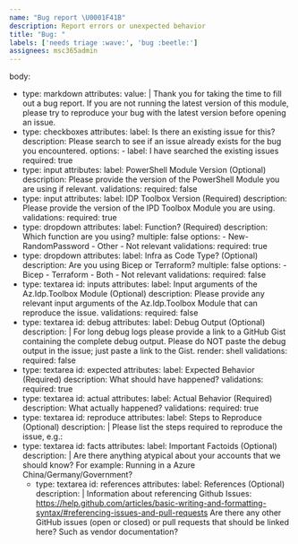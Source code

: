 ```yaml
---
name: "Bug report \U0001F41B"
description: Report errors or unexpected behavior
title: "Bug: "
labels: ['needs triage :wave:', 'bug :beetle:']
assignees: msc365admin
---
```

body:
- type: markdown
    attributes:
      value: |
        Thank you for taking the time to fill out a bug report.
        If you are not running the latest version of this module, please try to reproduce your bug with the latest version before opening an issue.
- type: checkboxes
    attributes:
      label: Is there an existing issue for this?
      description: Please search to see if an issue already exists for the bug you encountered.
      options:
        - label: I have searched the existing issues
          required: true
- type: input
    attributes:
      label: PowerShell Module Version (Optional)
      description: Please provide the version of the PowerShell Module you are using if relevant.
    validations:
      required: false
- type: input
    attributes:
      label: IDP Toolbox Version (Required)
      description: Please provide the version of the IPD Toolbox Module you are using.
    validations:
      required: true
- type: dropdown
    attributes:
      label: Function? (Required)
      description: Which function are you using?
      multiple: false
      options:
        - New-RandomPassword
        - Other
        - Not relevant
    validations:
      required: true
- type: dropdown
    attributes:
      label: Infra as Code Type? (Optional)
      description: Are you using Bicep or Terraform?
      multiple: false
      options:
        - Bicep
        - Terraform
        - Both
        - Not relevant
    validations:
      required: false
- type: textarea
    id: inputs
    attributes:
      label: Input arguments of the Az.Idp.Toolbox Module (Optional)
      description: Please provide any relevant input arguments of the Az.Idp.Toolbox Module that can reproduce the issue.
    validations:
      required: false
- type: textarea
    id: debug
    attributes:
      label: Debug Output (Optional)
      description: |
        For long debug logs please provide a link to a GitHub Gist containing the complete debug output. Please do NOT paste the debug output in the issue; just paste a link to the Gist.
      render: shell
    validations:
      required: false
- type: textarea
    id: expected
    attributes:
      label: Expected Behavior (Required)
      description: What should have happened?
    validations:
      required: true
- type: textarea
    id: actual
    attributes:
      label: Actual Behavior (Required)
      description: What actually happened?
    validations:
      required: true
- type: textarea
    id: reproduce
    attributes:
      label: Steps to Reproduce (Optional)
      description: |
        Please list the steps required to reproduce the issue, e.g.:
- type: textarea
    id: facts
    attributes:
      label: Important Factoids (Optional)
      description: |
        Are there anything atypical about your accounts that we should know? For example: Running in a Azure China/Germany/Government?
  - type: textarea
    id: references
    attributes:
      label: References (Optional)
      description: |
        Information about referencing Github Issues: <https://help.github.com/articles/basic-writing-and-formatting-syntax/#referencing-issues-and-pull-requests>
        Are there any other GitHub issues (open or closed) or pull requests that should be linked here? Such as vendor documentation?
